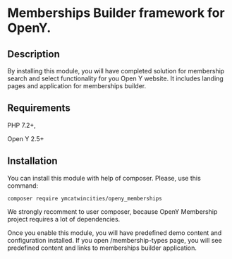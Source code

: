 # Memberships Builder framework for OpenY.

## Description

By installing this module, you will have completed solution for membership search and select functionality for you Open Y website.
It includes landing pages and application for memberships builder.

## Requirements

PHP 7.2+,

Open Y 2.5+

## Installation

You can install this module with help of composer. Please, use this command:

`composer require ymcatwincities/openy_memberships`

We strongly recomment to user composer, because OpenY Membership project requires a lot of dependencies.

Once you enable this module, you will have predefined demo content and configuration installed.
If you open /membership-types page, you will see predefined content and links to memberships builder application.

